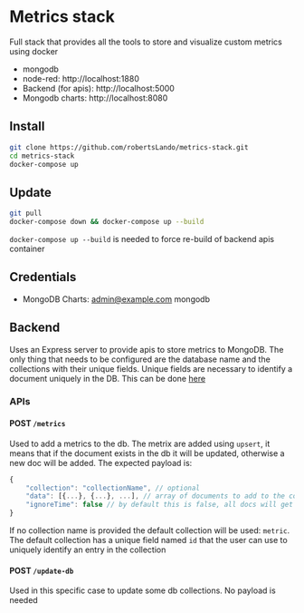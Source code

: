 # Metrics stack

Full stack that provides all the tools to store and visualize custom metrics using docker

- mongodb 
- node-red: http://localhost:1880
- Backend (for apis): http://localhost:5000
- Mongodb charts: http://localhost:8080

## Install

```bash
git clone https://github.com/robertsLando/metrics-stack.git
cd metrics-stack
docker-compose up
```

## Update

```bash
git pull
docker-compose down && docker-compose up --build
```

`docker-compose up --build` is needed to force re-build of backend apis container

## Credentials

- MongoDB Charts: admin@example.com mongodb

## Backend

Uses an Express server to provide apis to store metrics to MongoDB. The only thing that needs to be configured are the database name and the collections with their unique fields. Unique fields are necessary to identify a document uniquely in the DB. This can be done [here](backend/db/index.js)

### APIs

#### POST `/metrics`

Used to add a metrics to the db. The metrix are added using `upsert`, it means that if the document exists in the db it will be updated, otherwise a new doc will be added. The expected payload is:

```js
{
    "collection": "collectionName", // optional
    "data": [{...}, {...}, ...], // array of documents to add to the collection
    "ignoreTime": false // by default this is false, all docs will get added a `date` field with the actual datetime when the doc is received
}
```

If no collection name is provided the default collection will be used: `metric`. The default collection has a unique field named `id` that the user can use to uniquely identify an entry in the collection

#### POST `/update-db`

Used in this specific case to update some db collections. No payload is needed

